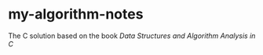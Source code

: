 # my-algorithm-notes
The C solution based on the book _Data Structures and Algorithm Analysis in C_
